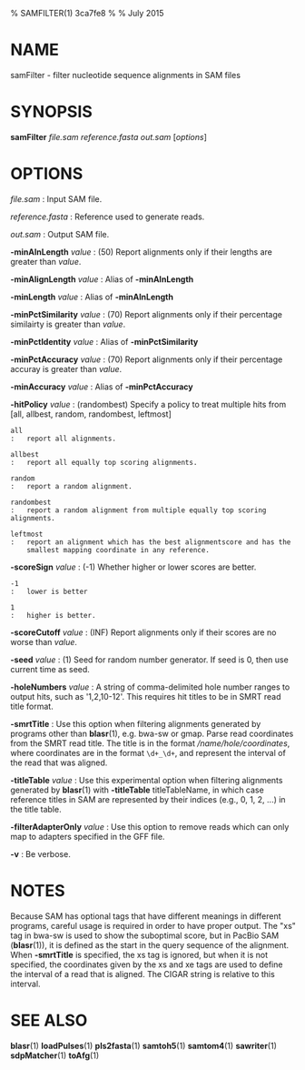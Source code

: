 % SAMFILTER(1) 3ca7fe8
%
% July 2015

# NAME

samFilter - filter nucleotide sequence alignments in SAM files

# SYNOPSIS

**samFilter** *file.sam* *reference.fasta* *out.sam* [*options*]

# OPTIONS

*file.sam*
:   Input SAM file.

*reference.fasta*
:   Reference used to generate reads.

*out.sam*
:   Output SAM file.

**-minAlnLength** *value*
:   (50) Report alignments only if their lengths are greater than *value*.

**-minAlignLength** *value*
:   Alias of **-minAlnLength**

**-minLength** *value*
:   Alias of **-minAlnLength**

**-minPctSimilarity** *value*
:   (70) Report alignments only if their percentage similairty is greater
	than *value*.

**-minPctIdentity** *value*
:   Alias of **-minPctSimilarity**

**-minPctAccuracy** *value*
:   (70) Report alignments only if their percentage accuray is greater than
	*value*.

**-minAccuracy** *value*
:   Alias of **-minPctAccuracy**

**-hitPolicy** *value*
:   (randombest) Specify a policy to treat multiple hits from [all,
	allbest, random, randombest, leftmost]

	all
	:	report all alignments.

	allbest
	:   report all equally top scoring alignments.

	random
	:   report a random alignment.

	randombest
	:   report a random alignment from multiple equally top scoring alignments.

	leftmost
	:   report an alignment which has the best alignmentscore and has the
		smallest mapping coordinate in any reference.

**-scoreSign** *value*
:   (-1) Whether higher or lower scores are better.

	-1
	:   lower is better
	
	1
	:   higher is better.

**-scoreCutoff** *value*
:   (INF) Report alignments only if their scores are no worse than *value*.

**-seed** *value*
:   (1) Seed for random number generator. If seed is 0, then use current time
	as seed.

**-holeNumbers** *value*
:   A string of comma-delimited hole number ranges to output hits,
	such as '1,2,10-12'. This requires hit titles to be in SMRT read
	title format.

**-smrtTitle**
:   Use this option when filtering alignments generated by programs
	other than **blasr**(1), e.g. bwa\-sw or gmap. Parse read coordinates
	from the SMRT read title. The title is in the format
	*/name/hole/coordinates*, where coordinates are in the format
	`\d+_\d+`, and represent the interval of the read that was
	aligned.

**-titleTable** *value*
:   Use this experimental option when filtering alignments generated
	by **blasr**(1) with **-titleTable** titleTableName, in which case
	reference titles in SAM are represented by their indices (e.g.,
	0, 1, 2, ...) in the title table.

**-filterAdapterOnly** *value*
:   Use this option to remove reads which can only map to adapters specified
	in the GFF file.

**-v**
:   Be verbose.

# NOTES

Because SAM has optional tags that have different meanings in different
programs, careful usage is required in order to have proper output.  The
"xs" tag in bwa-sw is used to show the suboptimal score, but in PacBio SAM
(**blasr**(1)), it is defined as the start in the query sequence of the
alignment. When **-smrtTitle** is specified, the xs tag is ignored, but when it
is not specified, the coordinates given by the xs and xe tags are used to define
the interval of a read that is aligned.  The CIGAR string is relative to
this interval.

# SEE ALSO

**blasr**(1)
**loadPulses**(1)
**pls2fasta**(1)
**samtoh5**(1)
**samtom4**(1)
**sawriter**(1)
**sdpMatcher**(1)
**toAfg**(1)
